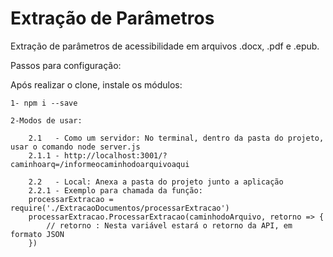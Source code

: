 # Extração de Parâmetros
Extração de parâmetros de acessibilidade em arquivos .docx, .pdf e .epub.

Passos para configuração:

Após realizar o clone, instale os módulos: 

    1- npm i --save

    2-Modos de usar:

        2.1   - Como um servidor: No terminal, dentro da pasta do projeto, usar o comando node server.js
        2.1.1 - http://localhost:3001/?caminhoarq=/informeocaminhodoarquivoaqui

        2.2   - Local: Anexa a pasta do projeto junto a aplicação
        2.2.1 - Exemplo para chamada da função:
        processarExtracao = require('./ExtracaoDocumentos/processarExtracao')
        processarExtracao.ProcessarExtracao(caminhodoArquivo, retorno => {
            // retorno : Nesta variável estará o retorno da API, em formato JSON
        })

